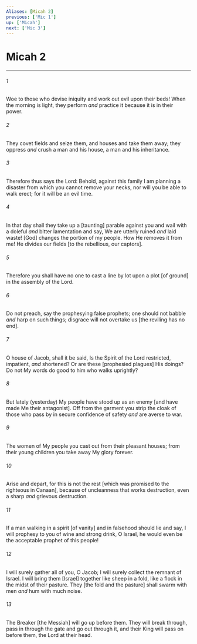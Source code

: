 ```yaml
---
Aliases: [Micah 2]
previous: ['Mic 1']
up: ['Micah']
next: ['Mic 3']
---
```

# Micah 2

***














###### 1 






Woe to those who devise iniquity and work out evil upon their beds! When the morning is light, they perform _and_ practice it because it is in their power. 













###### 2 






They covet fields and seize them, and houses and take them away; they oppress _and_ crush a man and his house, a man and his inheritance. 













###### 3 






Therefore thus says the Lord: Behold, against this family I am planning a disaster from which you cannot remove your necks, nor will you be able to walk erect; for it will be an evil time. 













###### 4 






In that day shall they take up a [taunting] parable against you and wail with a doleful _and_ bitter lamentation and say, We are utterly ruined _and_ laid waste! [God] changes the portion of my people. How He removes it from me! He divides our fields [to the rebellious, our captors]. 













###### 5 






Therefore you shall have no one to cast a line by lot upon a plot [of ground] in the assembly of the Lord. 













###### 6 






Do not preach, say the prophesying false prophets; one should not babble _and_ harp on such things; disgrace will not overtake us [the reviling has no end]. 













###### 7 






O house of Jacob, shall it be said, Is the Spirit of the Lord restricted, impatient, _and_ shortened? Or are these [prophesied plagues] His doings? Do not My words do good to him who walks uprightly? 













###### 8 






But lately (yesterday) My people have stood up as an enemy [and have made Me their antagonist]. Off from the garment you strip the cloak of those who pass by in secure confidence of safety _and_ are averse to war. 













###### 9 






The women of My people you cast out from their pleasant houses; from their young children you take away My glory forever. 













###### 10 






Arise and depart, for this is not the rest [which was promised to the righteous in Canaan], because of uncleanness that works destruction, even a sharp _and_ grievous destruction. 













###### 11 






If a man walking in a spirit [of vanity] and in falsehood should lie and say, I will prophesy to you of wine and strong drink, O Israel, he would even be the acceptable prophet of this people! 













###### 12 






I will surely gather all of you, O Jacob; I will surely collect the remnant of Israel. I will bring them [Israel] together like sheep in a fold, like a flock in the midst of their pasture. They [the fold and the pasture] shall swarm with men _and_ hum with much noise. 













###### 13 






The Breaker [the Messiah] will go up before them. They will break through, pass in through the gate and go out through it, and their King will pass on before them, the Lord at their head.
